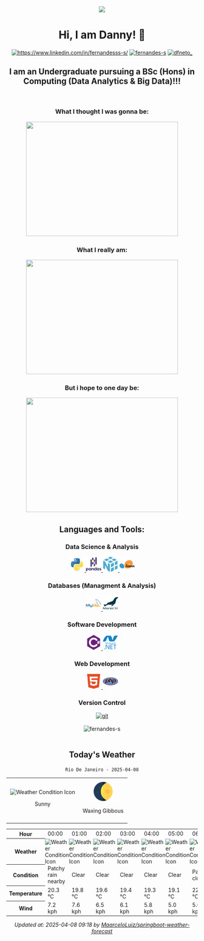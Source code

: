 <div id="header" align="center">
  <img src="https://i.giphy.com/media/v1.Y2lkPTc5MGI3NjExbjF4dnRpYmlzdTludnlhYTJhNDNjODJkamNoaDk2YmN0Z2h3dGJmciZlcD12MV9pbnRlcm5hbF9naWZfYnlfaWQmY3Q9cw/dtra4r7NXUlI5XRfOR/giphy.gif" width="200"/>
  <br>
  <h1>Hi, I am Danny! 👋</h1> 
<a href="https://www.linkedin.com/in/fernandesss-s/" target="blank"><img align="center" src="https://raw.githubusercontent.com/rahuldkjain/github-profile-readme-generator/master/src/images/icons/Social/linked-in-alt.svg" alt="https://www.linkedin.com/in/fernandesss-s/" height="30" width="40" /></a>
<a href="https://www.leetcode.com/fernandes-s" target="blank"><img align="center" src="https://raw.githubusercontent.com/rahuldkjain/github-profile-readme-generator/master/src/images/icons/Social/leet-code.svg" alt="fernandes-s" height="30" width="40" /></a>
<a href="https://instagram.com/dfneto_" target="blank"><img align="center" src="https://raw.githubusercontent.com/rahuldkjain/github-profile-readme-generator/master/src/images/icons/Social/instagram.svg" alt="dfneto_" height="30" width="40" /></a>
</div>



<div align="center">
  <h2>I am an Undergraduate pursuing a BSc (Hons) in Computing (Data Analytics & Big Data)!!! </h2>
  <br>
  <h3>What I thought I was gonna be:</h3>
  <img src="https://i.giphy.com/media/v1.Y2lkPTc5MGI3NjExOGxuYW85emI5OWt2MHp2emdlNDVzbGpwaThkdXY0a2pyMzVsY2d4ciZlcD12MV9pbnRlcm5hbF9naWZfYnlfaWQmY3Q9Zw/10zxDv7Hv5RF9C/giphy.gif" width="400" height="300"/>
  <h3>What I really am:</h3>
  <img src="https://i.giphy.com/media/v1.Y2lkPTc5MGI3NjExdHpjcXp1bHp3NWh5YW05Zml4NXV6cWc0cWg0aGh1NHp0NGNvNjlzdCZlcD12MV9pbnRlcm5hbF9naWZfYnlfaWQmY3Q9Zw/Tc60LZc1NcdZifD3Wi/giphy.gif" width="400" height="300"/>
  <h3>But i hope to one day be:</h3>
  <img src = "https://i.giphy.com/media/v1.Y2lkPTc5MGI3NjExbzFpanZyeGg4MGVjd244NzNmcjl6d2xucW90Z2pzYzg1bG42ZHU2eSZlcD12MV9pbnRlcm5hbF9naWZfYnlfaWQmY3Q9Zw/NSDmc1yecieZBbMSFG/giphy.gif" width="400" height="300"/>
</div>


<!--
**fernandes-s/fernandes-s** is a ✨ _special_ ✨ repository because its `README.md` (this file) appears on your GitHub profile.

Here are some ideas to get you started:

- 🔭 I’m currently working on ...
- 🌱 I’m currently learning ...
- 👯 I’m looking to collaborate on ...
- 🤔 I’m looking for help with ...
- 💬 Ask me about ...
- 📫 How to reach me: ...
- 😄 Pronouns: ...
- ⚡ Fun fact: ...
-->
<!-- ![<Badge Name>](https://img.shields.io/badge/<Badge Text>-<Background Color>?style=for-the-badge&logo=<Icon Name>&logoColor=<Logo Color>)  -->

<!-- ![linkedin](https://img.shields.io/badge/Linkedin-0e76a8?style=for-the-badge&logo=Linkedin&logoColor=white)] -->
<!--  -->
<div align="center">
<h2>Languages and Tools:</h2>

<h3>Data Science & Analysis</h3>
<a href="https://www.python.org"> <img src="https://raw.githubusercontent.com/devicons/devicon/master/icons/python/python-original.svg" alt="python" width="40" height="40"/> </a>
<a href="https://pandas.pydata.org/pandas-docs/stable/reference/"> <img src="https://github.com/devicons/devicon/blob/master/icons/pandas/pandas-original-wordmark.svg" alt="pandas" width="40" height="40"/> </a>
<a href="https://numpy.org/"> <img src="https://github.com/devicons/devicon/blob/master/icons/numpy/numpy-plain.svg" alt="NumPy" width="40" height="40"/> </a>
<a href="https://scikit-learn.org/stable/"> <img src="https://github.com/devicons/devicon/blob/master/icons/scikitlearn/scikitlearn-original.svg" alt="ScikitLearn" width="40" height="40"/> </a>
<h3>Databases (Managment & Analysis)</h3>
<a href="https://www.mysql.com/"> <img src="https://raw.githubusercontent.com/devicons/devicon/master/icons/mysql/mysql-original-wordmark.svg" alt="mysql" width="40" height="40"/> </a> 
<a href="https://mariadb.org/"> <img src="https://github.com/devicons/devicon/blob/master/icons/mariadb/mariadb-original-wordmark.svg" alt="Maria-DB" width="40" height="40"/> </a>
<h3>Software Development</h3>
<a href="https://www.w3schools.com/cs/"> <img src="https://github.com/devicons/devicon/blob/master/icons/csharp/csharp-plain.svg" alt="csharp" width="40" height="40"/> </a> 
<a href="https://learn.microsoft.com/en-us/dotnet/"> <img src="https://github.com/devicons/devicon/blob/master/icons/dot-net/dot-net-plain-wordmark.svg" alt="dot-net" width="40" height="40"/> </a>
<h3>Web Development</h3>
<a href="https://developer.mozilla.org/en-US/docs/Web/HTML"> <img src="https://github.com/devicons/devicon/blob/master/icons/html5/html5-plain.svg" alt="html" width="40" height="40"/> </a>
<a href="https://www.php.net/docs.php"> <img src="https://github.com/devicons/devicon/blob/master/icons/php/php-original.svg" alt="php" width="40" height="40"/> </a>
<h3>Version Control</h3>
<a href="https://git-scm.com/"> <img src="https://www.vectorlogo.zone/logos/git-scm/git-scm-icon.svg" alt="git" width="40" height="40"/> </a>

<!-- structure fir adding icons anchor tag and img tag -->
<!-- <a href=""> <img src="" alt="pandas" width="40" height="40"/> </a>  -->
<br>
<br>
<img src="https://github-readme-stats.vercel.app/api/top-langs?username=fernandes-s&show_icons=true&locale=en&layout=compact" alt="fernandes-s" />
<br>
<br>

<!-- HOURLY-START -->
## Today's Weather

<div align="center">

`Rio De Janeiro - 2025-04-08`

<table style="border-collapse: collapse; width: auto; margin: auto;">
<tr>
<td align="center" style="border: none; padding: 10px;">
<img src="https://cdn.weatherapi.com/weather/64x64/day/113.png" alt="Weather Condition Icon" style="width:50px; height:50px;"/>

Sunny

</td>
<td align="center" style="border: none; padding: 10px;">
<img src="https://raw.githubusercontent.com/MaarceloLuiz/springboot-weather-forecast/main/assets/img/Waxing Gibbous.png" alt="Moon Phase Icon" style="width:50px; height:50px;"/>

Waxing Gibbous

</td>
</tr>
</table>
</div>

<table>
<tr><th>Hour</th>
<td>00:00</td><td>01:00</td><td>02:00</td><td>03:00</td><td>04:00</td><td>05:00</td><td>06:00</td><td>07:00</td><td>08:00</td><td>09:00</td><td>10:00</td><td>11:00</td><td>12:00</td><td>13:00</td><td>14:00</td><td>15:00</td><td>16:00</td><td>17:00</td><td>18:00</td><td>19:00</td><td>20:00</td><td>21:00</td><td>22:00</td><td>23:00</td></tr><tr><th>Weather</th>
<td style="padding: 0;"><img src="https://cdn.weatherapi.com/weather/64x64/night/176.png" alt="Weather Condition Icon" style="width:50px; height:50px;"/></td><td style="padding: 0;"><img src="https://cdn.weatherapi.com/weather/64x64/night/113.png" alt="Weather Condition Icon" style="width:50px; height:50px;"/></td><td style="padding: 0;"><img src="https://cdn.weatherapi.com/weather/64x64/night/113.png" alt="Weather Condition Icon" style="width:50px; height:50px;"/></td><td style="padding: 0;"><img src="https://cdn.weatherapi.com/weather/64x64/night/113.png" alt="Weather Condition Icon" style="width:50px; height:50px;"/></td><td style="padding: 0;"><img src="https://cdn.weatherapi.com/weather/64x64/night/113.png" alt="Weather Condition Icon" style="width:50px; height:50px;"/></td><td style="padding: 0;"><img src="https://cdn.weatherapi.com/weather/64x64/night/113.png" alt="Weather Condition Icon" style="width:50px; height:50px;"/></td><td style="padding: 0;"><img src="https://cdn.weatherapi.com/weather/64x64/day/116.png" alt="Weather Condition Icon" style="width:50px; height:50px;"/></td><td style="padding: 0;"><img src="https://cdn.weatherapi.com/weather/64x64/day/113.png" alt="Weather Condition Icon" style="width:50px; height:50px;"/></td><td style="padding: 0;"><img src="https://cdn.weatherapi.com/weather/64x64/day/113.png" alt="Weather Condition Icon" style="width:50px; height:50px;"/></td><td style="padding: 0;"><img src="https://cdn.weatherapi.com/weather/64x64/day/113.png" alt="Weather Condition Icon" style="width:50px; height:50px;"/></td><td style="padding: 0;"><img src="https://cdn.weatherapi.com/weather/64x64/day/113.png" alt="Weather Condition Icon" style="width:50px; height:50px;"/></td><td style="padding: 0;"><img src="https://cdn.weatherapi.com/weather/64x64/day/113.png" alt="Weather Condition Icon" style="width:50px; height:50px;"/></td><td style="padding: 0;"><img src="https://cdn.weatherapi.com/weather/64x64/day/113.png" alt="Weather Condition Icon" style="width:50px; height:50px;"/></td><td style="padding: 0;"><img src="https://cdn.weatherapi.com/weather/64x64/day/113.png" alt="Weather Condition Icon" style="width:50px; height:50px;"/></td><td style="padding: 0;"><img src="https://cdn.weatherapi.com/weather/64x64/day/113.png" alt="Weather Condition Icon" style="width:50px; height:50px;"/></td><td style="padding: 0;"><img src="https://cdn.weatherapi.com/weather/64x64/day/113.png" alt="Weather Condition Icon" style="width:50px; height:50px;"/></td><td style="padding: 0;"><img src="https://cdn.weatherapi.com/weather/64x64/day/113.png" alt="Weather Condition Icon" style="width:50px; height:50px;"/></td><td style="padding: 0;"><img src="https://cdn.weatherapi.com/weather/64x64/day/113.png" alt="Weather Condition Icon" style="width:50px; height:50px;"/></td><td style="padding: 0;"><img src="https://cdn.weatherapi.com/weather/64x64/night/113.png" alt="Weather Condition Icon" style="width:50px; height:50px;"/></td><td style="padding: 0;"><img src="https://cdn.weatherapi.com/weather/64x64/night/113.png" alt="Weather Condition Icon" style="width:50px; height:50px;"/></td><td style="padding: 0;"><img src="https://cdn.weatherapi.com/weather/64x64/night/113.png" alt="Weather Condition Icon" style="width:50px; height:50px;"/></td><td style="padding: 0;"><img src="https://cdn.weatherapi.com/weather/64x64/night/113.png" alt="Weather Condition Icon" style="width:50px; height:50px;"/></td><td style="padding: 0;"><img src="https://cdn.weatherapi.com/weather/64x64/night/113.png" alt="Weather Condition Icon" style="width:50px; height:50px;"/></td><td style="padding: 0;"><img src="https://cdn.weatherapi.com/weather/64x64/night/113.png" alt="Weather Condition Icon" style="width:50px; height:50px;"/></td></tr><tr><th>Condition</th>
<td>Patchy rain nearby</td><td>Clear </td><td>Clear </td><td>Clear </td><td>Clear </td><td>Clear </td><td>Partly cloudy</td><td>Sunny</td><td>Sunny</td><td>Sunny</td><td>Sunny</td><td>Sunny</td><td>Sunny</td><td>Sunny</td><td>Sunny</td><td>Sunny</td><td>Sunny</td><td>Sunny</td><td>Clear </td><td>Clear </td><td>Clear </td><td>Clear </td><td>Clear </td><td>Clear </td></tr><tr><th>Temperature</th>
<td>20.3 °C</td><td>19.8 °C</td><td>19.6 °C</td><td>19.4 °C</td><td>19.3 °C</td><td>19.1 °C</td><td>22.3 °C</td><td>21.0 °C</td><td>22.5 °C</td><td>23.9 °C</td><td>24.8 °C</td><td>25.5 °C</td><td>25.8 °C</td><td>25.9 °C</td><td>25.7 °C</td><td>25.0 °C</td><td>23.8 °C</td><td>22.8 °C</td><td>22.5 °C</td><td>22.2 °C</td><td>21.7 °C</td><td>21.4 °C</td><td>21.2 °C</td><td>20.9 °C</td></tr><tr><th>Wind</th>
<td>7.2 kph</td><td>7.6 kph</td><td>6.5 kph</td><td>6.1 kph</td><td>5.8 kph</td><td>5.0 kph</td><td>5.0 kph</td><td>4.0 kph</td><td>4.3 kph</td><td>6.1 kph</td><td>7.2 kph</td><td>7.9 kph</td><td>9.7 kph</td><td>10.4 kph</td><td>12.2 kph</td><td>13.3 kph</td><td>13.7 kph</td><td>12.2 kph</td><td>13.7 kph</td><td>14.0 kph</td><td>12.2 kph</td><td>10.4 kph</td><td>10.1 kph</td><td>8.6 kph</td></tr></table>

*Updated at: 2025-04-08 09:18 by [MaarceloLuiz/springboot-weather-forecast](https://github.com/MaarceloLuiz/springboot-weather-forecast)*


<!-- HOURLY-END -->

<!-- MULTI-DAY-START -->

<!-- MULTI-DAY-END -->


</div>

<!-- 
MOST USED LANGUAGES
<p><img align="left" src="https://github-readme-stats.vercel.app/api/top-langs?username=fernandes-s&show_icons=true&locale=en&layout=compact" alt="fernandes-s" /></p>









